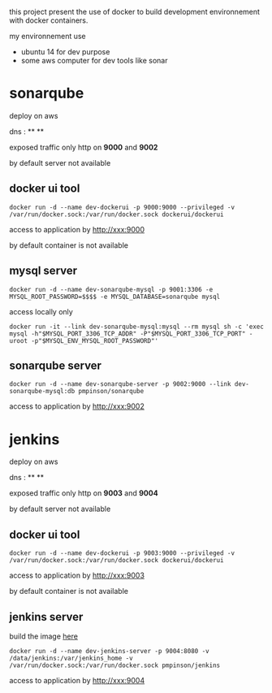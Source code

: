 this project present the use of docker to build development environnement with docker containers.

my environnement use
* ubuntu 14 for dev purpose
* some aws computer for dev tools like sonar

# sonarqube

deploy on aws

dns : ** **

exposed traffic only http on **9000** and **9002**

by default server not available

## docker ui tool

`docker run -d --name dev-dockerui -p 9000:9000 --privileged -v /var/run/docker.sock:/var/run/docker.sock dockerui/dockerui`

access to application by [http://xxx:9000](http://xxx:9000)

by default container is not available

## mysql server

`docker run -d --name dev-sonarqube-mysql -p 9001:3306 -e MYSQL_ROOT_PASSWORD=$$$$ -e MYSQL_DATABASE=sonarqube mysql`

access locally only

`docker run -it --link dev-sonarqube-mysql:mysql --rm mysql sh -c 'exec mysql -h"$MYSQL_PORT_3306_TCP_ADDR" -P"$MYSQL_PORT_3306_TCP_PORT" -uroot -p"$MYSQL_ENV_MYSQL_ROOT_PASSWORD"'`

## sonarqube server

`docker run -d --name dev-sonarqube-server -p 9002:9000 --link dev-sonarqube-mysql:db pmpinson/sonarqube`

access to application by [http://xxx:9002](http://xxx:9002)

# jenkins

deploy on aws

dns : ** **

exposed traffic only http on **9003** and **9004**

by default server not available

## docker ui tool

`docker run -d --name dev-dockerui -p 9003:9000 --privileged -v /var/run/docker.sock:/var/run/docker.sock dockerui/dockerui`

access to application by [http://xxx:9003](http://xxx:9000)

by default container is not available

## jenkins server

build the image [here](../dockerfile/jenkins)

`docker run -d --name dev-jenkins-server -p 9004:8080 -v /data/jenkins:/var/jenkins_home -v /var/run/docker.sock:/var/run/docker.sock pmpinson/jenkins`

access to application by [http://xxx:9004](http://xxx:9002)
